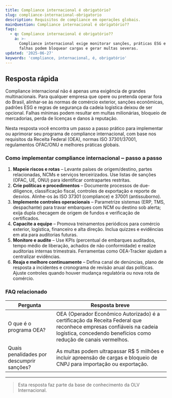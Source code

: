 ```yaml
---
title: Compliance internacional é obrigatório?
slug: compliance-internacional-obrigatorio
description: Requisitos de compliance em operações globais.
mainQuestion: Compliance internacional é obrigatório??
faqs:
  - q: Compliance internacional é obrigatório??
    a: >-
      Compliance internacional exige monitorar sanções, práticas ESG e OEA;
      falhas podem bloquear cargas e gerar multas severas.
updated: '2025-06-27'
keywords: 'compliance, internacional, é, obrigatório'
---
```


## Resposta rápida

Compliance internacional não é apenas uma exigência de grandes multinacionais. Para qualquer empresa que opere ou pretenda operar fora do Brasil, alinhar‐se às normas de comércio exterior, sanções econômicas, padrões ESG e regras de segurança da cadeia logística deixou de ser opcional. Falhas mínimas podem resultar em multas milionárias, bloqueio de mercadorias, perda de licenças e danos à reputação.

Nesta resposta você encontra um passo a passo prático para implementar ou aprimorar seu programa de compliance internacional, com base nos requisitos da Receita Federal (OEA), normas ISO 37301/37001, regulamentos OFAC/ONU e melhores práticas globais.

### Como implementar compliance internacional ‒ passo a passo

1. **Mapeie riscos e rotas** – Levante países de origem/destino, partes relacionadas, NCMs e serviços terceirizados. Use listas de sanções (OFAC, UE, ONU) para identificar contrapartes restritas.
2. **Crie políticas e procedimentos** – Documente processos de due-diligence, classificação fiscal, controles de exportação e reporte de desvios. Alinhe-os às ISO 37301 (compliance) e 37001 (antissuborno).
3. **Implemente controles operacionais** – Parametrize sistemas (ERP, TMS, despachante) para travar embarques com NCM ou destino sob alerta; exija dupla checagem de origem de fundos e verificação de certificados.
4. **Capacite a equipe** – Promova treinamentos periódicos para comércio exterior, logística, financeiro e alta direção. Inclua quizzes e evidências em ata para auditorias futuras.
5. **Monitore e audite** – Use KPIs (percentual de embarques auditados, tempo médio de liberação, achados de não conformidade) e realize auditorias internas trimestrais. Ferramentas como OEA-Tracker ajudam a centralizar evidências.
6. **Reaja e melhore continuamente** – Defina canal de denúncias, plano de resposta a incidentes e cronograma de revisão anual das políticas. Ajuste controles quando houver mudança regulatória ou nova rota de comércio.

### FAQ relacionado

| Pergunta | Resposta breve |
| --- | --- |
| O que é o programa OEA? | OEA (Operador Econômico Autorizado) é a certificação da Receita Federal que reconhece empresas confiáveis na cadeia logística, concedendo benefícios como redução de canais vermelhos. |
| Quais penalidades por descumprir sanções? | As multas podem ultrapassar R$ 5 milhões e incluir apreensão de cargas e bloqueio de CNPJ para importação ou exportação. |

---

> Esta resposta faz parte da base de conhecimento da OLV Internacional.
